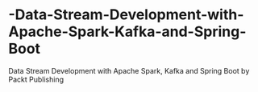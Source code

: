 # -Data-Stream-Development-with-Apache-Spark-Kafka-and-Spring-Boot
 Data Stream Development with Apache Spark, Kafka and Spring Boot by Packt Publishing
